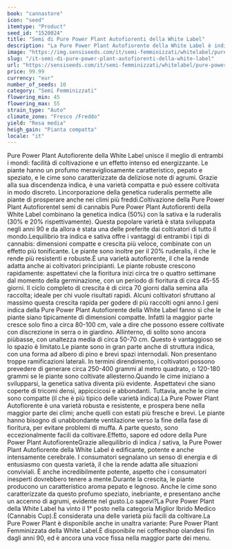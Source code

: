 ```yaml
---
book: "cannastore"
icon: "seed"
itemtype: "Product"
seed_id: "1520024"
title: "Semi di Pure Power Plant Autofiorenti della White Label"
description: "La Pure Power Plant Autofiorente della White Label è indica al 50%. Il fondo sativa del 30% produce un effetto euforico ed edificante."
image: "https://img.sensiseeds.com/it/semi-femminizzati/whitelabel/pure-power-plant-autoflowering-image.png"
slug: "/it-semi-di-pure-power-plant-autofiorenti-della-white-label"
url: "https://sensiseeds.com/it/semi-femminizzati/whitelabel/pure-power-plant-autoflowering?a_aid=cannastore"
price: 99.99
currency: "eur"
number_of_seeds: 10
category: "Semi Femminizzati"
flowering_min: 45
flowering_max: 55
strain_type: "Auto"
climate_zone: "Fresco /Freddo"
yield: "Resa media"
heigh_gain: "Pianta compatta"
locale: "it"
---
```

Pure Power Plant Autofiorente della White Label unisce il meglio di entrambi i mondi: facilità di coltivazione e un effetto intenso ed energizzante. Le piante hanno un profumo meravigliosamente caratteristico, pepato e speziato, e le cime sono caratterizzate da deliziose note di agrumi. Grazie alla sua discendenza indica, è una varietà compatta e può essere coltivata in modo discreto. Lincorporazione della genetica ruderalis permette alle piante di prosperare anche nei climi più freddi.Coltivazione della Pure Power Plant AutofiorenteI semi di cannabis Pure Power Plant Autofiorenti della White Label combinano la genetica indica (50%) con la sativa e la ruderalis (30% e 20% rispettivamente). Questa popolare varietà è stata sviluppata negli anni 90 e da allora è stata una delle preferite dai coltivatori di tutto il mondo.Lequilibrio tra indica e sativa offre i vantaggi di entrambi i tipi di cannabis: dimensioni compatte e crescita più veloce, combinate con un effetto più tonificante. Le piante sono inoltre per il 20% ruderalis, il che le rende più resistenti e robuste.È una varietà autofiorente, il che la rende adatta anche ai coltivatori principianti. Le piante robuste crescono rapidamente: aspettatevi che la fioritura inizi circa tre o quattro settimane dal momento della germinazione, con un periodo di fioritura di circa 45-55 giorni. Il ciclo completo di crescita è di circa 70 giorni dalla semina alla raccolta; ideale per chi vuole risultati rapidi. Alcuni coltivatori sfruttano al massimo questa crescita rapida per godere di più raccolti ogni anno.I geni indica della Pure Power Plant Autofiorente della White Label fanno sì che le piante siano tipicamente di dimensioni compatte. Infatti la maggior parte cresce solo fino a circa 80-100 cm, vale a dire che possono essere coltivate con discrezione in serra o in giardino. Allinterno, di solito sono ancora piùbasse, con unaltezza media di circa 50-70 cm. Questo è vantaggioso se lo spazio è limitato.Le piante sono in gran parte anche di struttura indica, con una forma ad albero di pino e brevi spazi internodali. Non presentano troppe ramificazioni laterali. In termini direndimento, i coltivatori possono prevedere di generare circa 250-400 grammi al metro quadrato, o 120-180 grammi se le piante sono coltivate allesterno.Quando le cime iniziano a svilupparsi, la genetica sativa diventa più evidente. Aspettatevi che siano coperte di tricomi densi, appiccicosi e abbondanti. Tuttavia, anche le cime sono compatte (il che è più tipico delle varietà indica).La Pure Power Plant Autofiorente è una varietà robusta e resistente, e prospera bene nella maggior parte dei climi; anche quelli con estati più fresche e brevi. Le piante hanno bisogno di unabbondante ventilazione verso la fine della fase di fioritura, per evitare problemi di muffa. A parte questo, sono eccezionalmente facili da coltivare.Effetto, sapore ed odore della Pure Power Plant AutofiorenteGrazie allequilibrio di indica / sativa, la Pure Power Plant Autofiorente della White Label è edificante, potente e anche intensamente cerebrale. I consumatori segnalano un senso di energia e di entusiasmo con questa varietà, il che la rende adatta alle situazioni conviviali. È anche incredibilmente potente, aspetto che i consumatori inesperti dovrebbero tenere a mente.Durante la crescita, le piante producono un caratteristico aroma pepato e legnoso. Anche le cime sono caratterizzate da questo profumo speziato, inebriante, e presentano anche un accenno di agrumi, evidente nel gusto.Lo sapevi?La Pure Power Plant della White Label ha vinto il 1° posto nella categoria Miglior Ibrido Medico (Cannabis Cup).È considerata una delle varietà più facili da coltivare.La Pure Power Plant è disponibile anche in unaltra variante: Pure Power Plant Femminizzata della White Label.È disponibile nei coffeeshop olandesi fin dagli anni 90, ed è ancora una voce fissa nella maggior parte dei menu.
